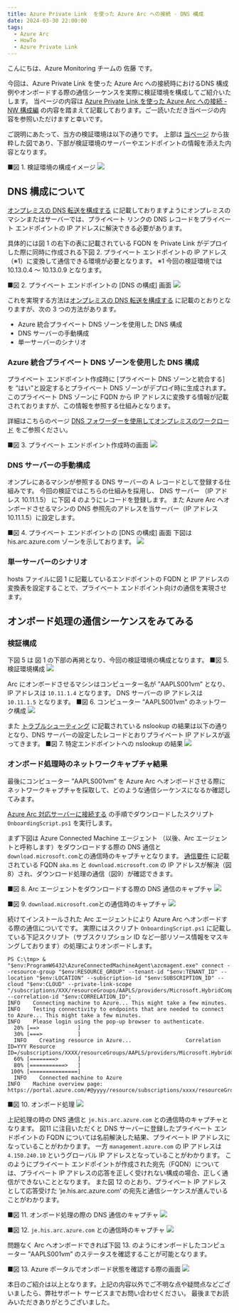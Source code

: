 ```yaml
---
title: Azure Private Link  を使った Azure Arc への接続 - DNS 構成
date: 2024-03-30 22:00:00
tags:
  - Azure Arc
  - HowTo
  - Azure Private Link
---
```


<!-- more -->
こんにちは、Azure Monitoring チームの 佐藤 です。

今回は、Azure Private Link  を使った Azure Arc への接続時におけるDNS 構成例やオンボードする際の通信シーケンスを実際に検証環境を構成してご紹介いたします。
当ページの内容は [Azure Private Link  を使った Azure Arc への接続 - NW 構成編](https://jpazmon-integ.github.io/blog/Arc/Arc_AAMPLS_NW/) の内容を踏まえて記載しております。ご一読いただき当ページの内容を参照いただけますと幸いです。

ご説明にあたって、当方の検証環境は以下の通りです。
上部は [当ページ](https://learn.microsoft.com/ja-jp/azure/azure-arc/servers/private-link-security) から抜粋した図であり、下部が検証環境のサーバーやエンドポイントの情報を添えた内容となります。

■図 1. 検証環境の構成イメージ
![](Arc_AAMPLS_DNS/01.png)


## DNS 構成について

[オンプレミスの DNS 転送を構成する](https://learn.microsoft.com/ja-jp/azure/azure-arc/servers/private-link-security#configure-on-premises-dns-forwarding) に記載しておりますようにオンプレミスのマシンまたはサーバーでは、プライベート リンクの DNS レコードをプライベート エンドポイントの IP アドレスに解決できる必要があります。 

具体的には図 1 の右下の表に記載されている FQDN を Private Link がデプロイした際に同時に作成される下図 2. プライベート エンドポイントの IP アドレス（※1）に変換して通信できる環境が必要となります。
※1 今回の検証環境では 10.13.0.4 ～ 10.13.0.9 となります。

■図 2. プライベート エンドポイントの [DNS の構成] 画面
![](Arc_AAMPLS_DNS/02.png)


これを実現する方法は[オンプレミスの DNS 転送を構成する](https://learn.microsoft.com/ja-jp/azure/azure-arc/servers/private-link-security#configure-on-premises-dns-forwarding)  に記載のとおりとなりますが、次の 3 つの方法があります。
 - Azure 統合プライベート DNS ゾーンを使用した DNS 構成
 - DNS サーバーの手動構成
 - 単一サーバーのシナリオ


### Azure 統合プライベート DNS ゾーンを使用した DNS 構成
プライベート エンドポイント作成時に [プライベート DNS ゾーンと統合する] を ”はい”と設定するとプライベート DNS ゾーンがデプロイ時に生成されます。
このプライベート DNS ゾーンに FQDN から IP アドレスに変換する情報が記載されておりますが、この情報を参照する仕組みとなります。

詳細はこちらのページ [DNS フォワーダーを使用してオンプレミスのワークロード](https://learn.microsoft.com/ja-jp/azure/private-link/private-endpoint-dns-integration#on-premises-workloads-using-a-dns-forwarder)  をご参照ください。

■図 3. プライベート エンドポイント作成時の画面
![](Arc_AAMPLS_DNS/03.png)


### DNS サーバーの手動構成
オンプレにあるマシンが参照する DNS サーバーの A レコードとして登録する仕組みです。
今回の検証ではこちらの仕組みを採用し、 DNS サーバー （IP アドレス 10.11.1.5） に下図 4 のようにレコードを登録します。
また Azure Arc へオンボードさせるマシンの DNS 参照先のアドレスを当サーバー（IP アドレス 10.11.1.5）に設定します。

■図 4. プライベート エンドポイントの [DNS の構成] 画面
下図は his.arc.azure.com ゾーンを示しております。
![](Arc_AAMPLS_DNS/04.png)


### 単一サーバーのシナリオ
hosts ファイルに図 1 に記載しているエンドポイントの FQDN と IP アドレスの変換表を設定することで、プライベート エンドポイント向けの通信を実現させます。


## オンボード処理の通信シーケンスをみてみる

### 検証構成
下図 5 は 図 1 の下部の再掲となり、今回の検証環境の構成となります。
■図 5. 検証環境構成
![](Arc_AAMPLS_DNS/05.png)

Arc にオンボードさせるマシンはコンピューター名が ”AAPLS001vm” となり、 IP アドレスは `10.11.1.4` となります。 DNS サーバーの IP アドレスは `10.11.1.5` となります。
■図 6. コンピューター  ”AAPLS001vm” のネットワーク構成
![](Arc_AAMPLS_DNS/06.png)

また [トラブルシューティング](https://learn.microsoft.com/ja-jp/azure/azure-arc/servers/private-link-security#troubleshooting) に記載されている nslookup の結果は以下の通りとなり、DNS サーバーの設定したレコードとおりプライベート IP アドレスが返ってきます。
■図 7. 特定エンドポイントへの nslookup の結果
![](Arc_AAMPLS_DNS/07.png)


### オンボード処理時のネットワークキャプチャ結果
最後にコンピューター  ”AAPLS001vm” を Azure Arc へオンボードさせる際にネットワークキャプチャを採取して、どのような通信シーケンスになるか確認してみます。

[Azure Arc 対応サーバーに接続する](https://learn.microsoft.com/ja-jp/azure/azure-arc/servers/private-link-security#connect-to-an-azure-arc-enabled-servers) の手順でダウンロードしたスクリプト `OnboardingScript.ps1` を実行します。

まず下図は  Azure Connected Machine エージェント （以後、Arc エージェントと呼称します）をダウンロードする際の DNS 通信と `download.microsoft.com`との通信時のキャプチャとなります。
[通信要件](https://learn.microsoft.com/ja-jp/azure/azure-arc/servers/network-requirements?tabs=azure-cloud#urls) に記載されている FQDN `aka.ms` と `download.microsoft.com` の IP アドレスが解決（図8）され、ダウンロード処理の通信（図9）が確認できます。

■図 8. Arc エージェントをダウンロードする際の DNS 通信のキャプチャ
![](Arc_AAMPLS_DNS/08.png)

■図 9. `download.microsoft.com`との通信時のキャプチャ
![](Arc_AAMPLS_DNS/09.png)

続けてインストールされた Arc エージェントにより Azure Arc へオンボードする際の通信についてです。
実際にはスクリプト `OnboardingScript.ps1` に記載している下記スクリプト（サブスクリプション ID など一部リソース情報をマスキングしております）の処理によりオンボードします。

```
PS C:\tmp> & "$env:ProgramW6432\AzureConnectedMachineAgent\azcmagent.exe" connect --resource-group "$env:RESOURCE_GROUP" --tenant-id "$env:TENANT_ID" --location "$env:LOCATION" --subscription-id "$env:SUBSCRIPTION_ID" --cloud "$env:CLOUD" --private-link-scope "/subscriptions/XXX/resourceGroups/AAPLS/providers/Microsoft.HybridCompute/privateLinkScopes/AAPLS001" --correlation-id "$env:CORRELATION_ID";
INFO    Connecting machine to Azure... This might take a few minutes.
INFO    Testing connectivity to endpoints that are needed to connect to Azure... This might take a few minutes.
INFO    Please login using the pop-up browser to authenticate.
  20% [==>            ]
  30% [===>           ]
  INFO    Creating resource in Azure...                 Correlation ID=YYY Resource ID=/subscriptions/XXXX/resourceGroups/AAPLS/providers/Microsoft.HybridCompute/machines/AAPLS001vm
  60% [========>      ]
  80% [===========>   ]
 100% [===============]
  INFO    Connected machine to Azure
INFO    Machine overview page: https://portal.azure.com/#@yyyy/resource/subscriptions/xxxx/resourceGroups/AAPLS/providers/Microsoft.HybridCompute/machines/AAPLS001vm/overview
```
■図 10. オンボード処理
![](Arc_AAMPLS_DNS/10.png)

上記処理の時の DNS 通信と `je.his.arc.azure.com` との通信時のキャプチャとなります。
図11 に注目いただくと DNS サーバーに登録したプライベート エンドポイントの FQDN については名前解決した結果、プライベート IP アドレスになっていることがわかります。
一方 `management.azure.com` の IP アドレスは `4.150.240.10` というグローバル IP アドレスとなっていることがわかります。
このようにプライベート エンドポイントが作成された宛先（FQDN）については、プライベート IP アドレスの応答を正しく受けれない構成の場合、正しく通信ができないこととなります。
また図 12 のとおり、プライベート IP アドレスとして応答受けた  ‘je.his.arc.azure.com‘ の宛先と通信シーケンスが進んでいることがわかります。

■図 11. オンボード処理の際の DNS 通信のキャプチャ
![](Arc_AAMPLS_DNS/11.png)

■図 12. `je.his.arc.azure.com` との通信時のキャプチャ
![](Arc_AAMPLS_DNS/12.png)

問題なく Arc へオンボードできれば下図 13. のようにオンボードしたコンピューター  ”AAPLS001vm” のステータスを確認することが可能となります。

■図 13.  Azure ポータルでオンボード状態を確認する際の画面
![](Arc_AAMPLS_DNS/13.png)

本日のご紹介は以上となります。上記の内容以外でご不明な点や疑問点などございましたら、弊社サポート サービスまでお問い合わせください。
最後までお読みいただきありがとうございました。
